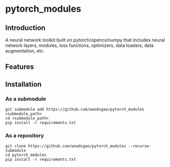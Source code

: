 # pytorch_modules

## Introduction

A neural network toolkit built on pytorch/opencv/numpy that includes neural network layers, modules, loss functions, optimizers, data loaders, data augmentation, etc.

## Features

## Installation

### As a submodule

    git submodule add https://github.com/woodsgao/pytorch_modules <submodule_path>
    cd <submodule_path>
    pip install -r requirements.txt

### As a repository

    git clone https://github.com/woodsgao/pytorch_modules --recurse-submodule
    cd pytorch_modules
    pip install -r requirements.txt